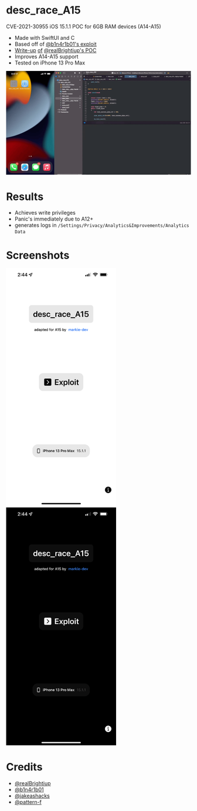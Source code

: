 # desc_race_A15
CVE-2021-30955 iOS 15.1.1 POC for 6GB RAM devices (A14-A15)

- Made with SwiftUI and C
- Based off of [@b1n4r1b01](https://twitter.com/b1n4r1b01)['s exploit](https://github.com/b1n4r1b01/desc_race)
- [Write-up](https://www.cyberkl.com/cvelist/cvedetail/24) [of](https://c.tenor.com/PNPcRrIeLkwAAAAC/youtooz-among-us.gif) [@realBrightiup](https://twitter.com/realbrightiup)['s POC](https://www.cyberkl.com/cvelist/cvedetail/24)
- Improves A14-A15 support
- Tested on iPhone 13 Pro Max


![gif](src/vidforgif.gif)








# Results
- Achieves write privileges
- Panic's immediately due to A12+
- generates logs in `/Settings/Privacy/Analytics&Improvements/Analytics Data`





# Screenshots

<p float="left">
  <img src="src/light.png" width="300" />
  <img src="src/dark.png" width="300" /> 
</p>


# Credits
- [@realBrightiup](https://twitter.com/realbrightiup)
- [@b1n4r1b01](https://twitter.com/b1n4r1b01)
- [@jakeashacks](https://twitter.com/jakeashacks)
- [@pattern-f](https://twitter.com/pattern_F_)

